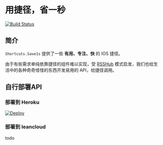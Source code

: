 # 用捷径，省一秒
[![Build Status](https://travis-ci.com/save1s/shortcuts.svg?branch=master)](https://travis-ci.com/save1s/shortcuts)

## 简介
`Shortcuts.Save1s` 提供了一些 **有用、专注、快** 的 IOS 捷径。 

由于有些需求单纯依靠捷径的组件难以实现，受 [RSSHub](https://docs.rsshub.app/) 模式启发，我们也给生活中的各种奇奇怪怪的东西开发易用的 API，给捷径调用。

## 自行部署API
### 部署到 Heroku
[![Deploy](https://www.herokucdn.com/deploy/button.svg)](https://heroku.com/deploy?template=https://github.com/save1s/shortcuts)

### 部署到 leancloud
todo